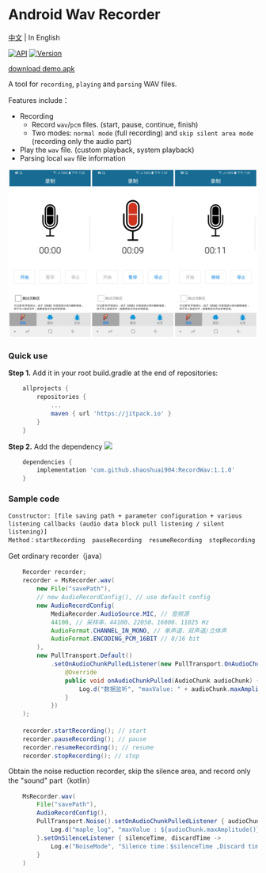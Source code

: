 ﻿# Android Wav Recorder

[中文](/README.md) | In English

[![API](https://img.shields.io/badge/API-14%2B-green.svg?style=flat)](https://android-arsenal.com/api?level=14)
[![Version](https://jitpack.io/v/shaoshuai904/RecordWav.svg)](https://jitpack.io/#shaoshuai904/RecordWav)

[download demo.apk](/screens/app_v1.1.0_15.apk?raw=true)

A tool for `recording`, `playing` and `parsing` WAV files.

Features include：

- Recording
    - Record `wav`/`pcm` files. (start, pause, continue, finish)
    - Two modes: `normal mode` (full recording) and `skip silent area mode` (recording only the audio part)
- Play the `wav` file. (custom playback, system playback)
- Parsing local `wav` file information

![show_recorder](/screens/show_02.png)

### Quick use

**Step 1.** Add it in your root build.gradle at the end of repositories:

```groovy 
    allprojects {
        repositories {
            ...
            maven { url 'https://jitpack.io' }
        }
    }
```

**Step 2.** Add the dependency
[![](https://jitpack.io/v/shaoshuai904/RecordWav.svg)](https://jitpack.io/#shaoshuai904/RecordWav)

```groovy 
    dependencies {
        implementation 'com.github.shaoshuai904:RecordWav:1.1.0'
    }
```

### Sample code

    Constructor: [file saving path + parameter configuration + various listening callbacks (audio data block pull listening / silent listening)]
	Method：startRecording  pauseRecording  resumeRecording  stopRecording

Get ordinary recorder（java）

```java 
    Recorder recorder;
    recorder = MsRecorder.wav(
        new File("savePath"),
        // new AudioRecordConfig(), // use default config
        new AudioRecordConfig(
            MediaRecorder.AudioSource.MIC, // 音频源
            44100, // 采样率，44100、22050、16000、11025 Hz
            AudioFormat.CHANNEL_IN_MONO, // 单声道、双声道/立体声
            AudioFormat.ENCODING_PCM_16BIT // 8/16 bit
        ),
        new PullTransport.Default()
            .setOnAudioChunkPulledListener(new PullTransport.OnAudioChunkPulledListener() {
                @Override
                public void onAudioChunkPulled(AudioChunk audioChunk) {
                    Log.d("数据监听", "maxValue: " + audioChunk.maxAmplitude());
                }
            })
    );

    recorder.startRecording(); // start
    recorder.pauseRecording(); // pause
    recorder.resumeRecording(); // resume
    recorder.stopRecording(); // stop
```

Obtain the noise reduction recorder, skip the silence area, and record only the "sound" part（kotlin）

```java 
    MsRecorder.wav(
        File("savePath"),
        AudioRecordConfig(),
        PullTransport.Noise().setOnAudioChunkPulledListener { audioChunk ->
            Log.d("maple_log", "maxValue : ${audioChunk.maxAmplitude()} ")
        }.setOnSilenceListener { silenceTime, discardTime ->
            Log.e("NoiseMode", "Silence time：$silenceTime ,Discard time：$discardTime")
        }
    )
```




